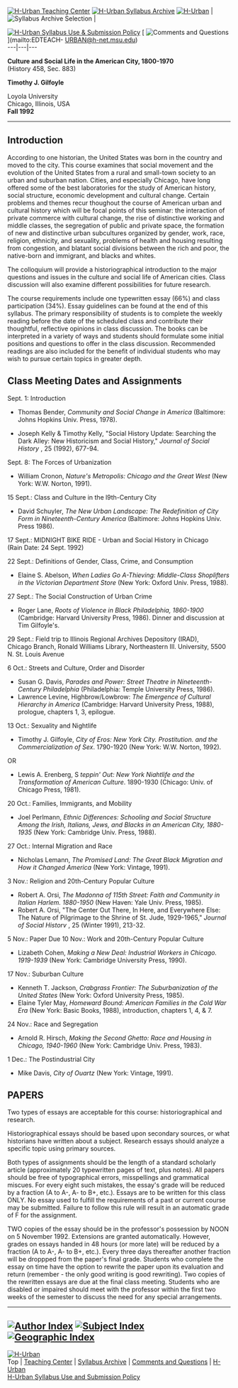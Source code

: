   
[ ![H-Urban Teaching Center](../graphics/btnsyltc154x40.jpg)](../index.htm) [
![H-Urban Syllabus Archive](../graphics/btnsylsa154x40.jpg)](index.htm) [
![H-Urban](../graphics/btnsylhurban154x40.jpg)](http://www.h-net.msu.edu/~urban)
|  ![Syllabus Archive Selection](../graphics/skysylarchselect.jpg) |



[ ![H-Urban Syllabus Use & Submission
Policy](../graphics/btnsyluse154x40.jpg)](syluses.htm) [ ![Comments and
Questions](../graphics/btnsylcques154x40.jpg)](mailto:EDTEACH-
URBAN@h-net.msu.edu)  
---|---|---  
  
**Culture and Social Life in the American City, 1800-1970**  
(History 458, Sec. 883)  
  
  
**Timothy J. Gilfoyle**  
  
Loyola University  
Chicago, Illinois, USA  
**Fall 1992**  
  

* * *

## Introduction

According to one historian, the United States was born in the country and
moved to the city. This course examines that social movement and the evolution
of the United States from a rural and small-town society to an urban and
suburban nation. Cities, and especially Chicago, have long offered some of the
best laboratories for the study of American history, social structure,
economic development and cultural change. Certain problems and themes recur
thoughout the course of American urban and cultural history which will be
focal points of this seminar: the interaction of private commerce with
cultural change, the rise of distinctive working and middle classes, the
segregation of public and private space, the formation of new and distinctive
urban subcultures organized by gender, work, race, religion, ethnicity, and
sexuality, problems of health and housing resulting from congestion, and
blatant social divisions between the rich and poor, the native-born and
immigrant, and blacks and whites.

The colloquium will provide a historiographical introduction to the major
questions and issues in the culture and social life of American cities. Class
discussion will also examine different possibilities for future research.

The course requirements include one typewritten essay (66%) and class
participation (34%). Essay guidelines can be found at the end of this
syllabus. The primary responsibility of students is to complete the weekly
reading before the date of the scheduled class and contribute their
thoughtful, reflective opinions in class discussion. The books can be
interpreted in a variety of ways and students should formulate some initial
positions and questions to offer in the class discussion. Recommended readings
are also included for the benefit of individual students who may wish to
pursue certain topics in greater depth.

## Class Meeting Dates and Assignments

Sept. 1: Introduction

  * Thomas Bender, _Community and Social Change in America_ (Baltimore: Johns Hopkins Univ. Press, 1978).
  
  

  * Joseph Kelly & Timothy Kelly, "Social History Update: Searching the Dark Alley: New Historicism and Social History," _Journal of Social History_ , 25 (1992), 677-94.

Sept. 8: The Forces of Urbanization

  * William Cronon, _Nature's Metropolis: Chicago and the Great West_ (New York: W.W. Norton, 1991).

15 Sept.: Class and Culture in the l9th-Century City

  * David Schuyler, _The New Urban Landscape: The Redefinition of City Form in Nineteenth-Century America_ (Baltimore: Johns Hopkins Univ. Press 1986).

17 Sept.: MIDNIGHT BIKE RIDE - Urban and Social History in Chicago  
(Rain Date: 24 Sept. 1992)

22 Sept.: Definitions of Gender, Class, Crime, and Consumption

  * Elaine S. Abelson, _When Ladies Go A-Thieving: Middle-Class Shoplifters in the Victorian Department Store_ (New York: Oxford Univ. Press, 1988).

27 Sept.: The Social Construction of Urban Crime  

  * Roger Lane, _Roots of Violence in Black Philadelphia, 1860-1900_ (Cambridge: Harvard University Press, 1986).
Dinner and discussion at Tim Gilfoyle's.

29 Sept.: Field trip to Illinois Regional Archives Depository (IRAD),  
Chicago Branch, Ronald Williams Library, Northeastern Ill. University, 5500 N.
St. Louis Avenue

6 Oct.: Streets and Culture, Order and Disorder

  * Susan G. Davis, _Parades and Power: Street Theatre in Nineteenth-Century Philadelphia_ (Philadelphia: Temple University Press, 1986).
  * Lawrence Levine, Highbrow/Lowbrow: _The Emergence of Cultural Hierarchy in America_ (Cambridge: Harvard University Press, 1988), prologue, chapters 1, 3, epilogue.

13 Oct.: Sexuality and Nightlife

  * Timothy J. Gilfoyle, _City of Eros: New York City. Prostitution. and the Commercialization of Sex_. 1790-1920 (New York: W.W. Norton, 1992).

OR

  * Lewis A. Erenberg, S _teppin' Out: New York Niahtlife and the Transformation of American Culture_. 1890-1930 (Chicago: Univ. of Chicago Press, 1981).

20 Oct.: Families, Immigrants, and Mobility

  * Joel Perlmann, _Ethnic Differences: Schooling and Social Structure Among the Irish, Italians, Jews, and Blacks in an American City, 1880-1935_ (New York: Cambridge Univ. Press, 1988).

27 Oct.: Internal Migration and Race

  * Nicholas Lemann, _The Promised Land: The Great Black Migration and How it Changed America_ (New York: Vintage, 1991).

3 Nov.: Religion and 20th-Century Popular Culture

  * Robert A. Orsi, _The Madonna of 115th Street: Faith and Community in Italian Harlem. 1880-1950_ (New Haven: Yale Univ. Press, 1985).
  * Robert A. Orsi, "The Center Out There, In Here, and Everywhere Else: The Nature of Pilgrimage to the Shrine of St. Jude, 1929-1965," _Journal of Social Historv_ , 25 (Winter 1991), 213-32.

5 Nov.: Paper Due 10 Nov.: Work and 20th-Century Popular Culture

  * Lizabeth Cohen, _Making a New Deal: Industrial Workers in Chicago. 1919-1939_ (New York: Cambridge University Press, 1990).

17 Nov.: Suburban Culture

  * Kenneth T. Jackson, _Crabgrass Frontier: The Suburbanization of the United States_ (New York: Oxford University Press, 1985).
  * Elaine Tyler May, _Homeward Bound: American Families in the Cold War Era_ (New York: Basic Books, 1988), introduction, chapters 1, 4,  & 7.

24 Nov.: Race and Segregation

  * Arnold R. Hirsch, _Making the Second Ghetto: Race and Housing in Chicago, 1940-1960_ (New York: Cambridge Univ. Press, 1983).

1 Dec.: The Postindustrial City

  * Mike Davis, _City of Ouartz_ (New York: Vintage, 1991).

## PAPERS

Two types of essays are acceptable for this course: historiographical and
research.

Historiographical essays should be based upon secondary sources, or what
historians have written about a subject. Research essays should analyze a
specific topic using primary sources.

Both types of assignments should be the length of a standard scholarly article
(approximately 20 typewritten pages of text, plus notes). All papers should be
free of typographical errors, misspellings and grammatical miscues. For every
eight such mistakes, the essay's grade will be reduced by a fraction (A to A-,
A- to B+, etc.). Essays are to be written for this class ONLY. No essay used
to fulfill the requirements of a past or current course may be submitted.
Failure to follow this rule will result in an automatic grade of F for the
assignment.

TWO copies of the essay should be in the professor's possession by NOON on 5
November 1992. Extensions are granted automatically. However, grades on essays
handed in 48 hours (or more late) will be reduced by a fraction (A to A-, A-
to B+, etc.). Every three days thereafter another fraction will be droppped
from the paper's final grade. Students who complete the essay on time have the
option to rewrite the paper upon its evaluation and return (remember - the
only good writing is good rewriting). Two copies of the rewritten essays are
due at the final class meeting. Students who are disabled or impaired should
meet with the professor within the first two weeks of the semester to discuss
the need for any special arrangements.  
  
---  
  
  
[ ![Author Index](../graphics/btnsylauthor154x40.jpg)](author.htm) [ ![Subject
Index](../graphics/btnsylsubject154x40.jpg)](subject.htm) [ ![Geographic
Index](../graphics/btnsylloc154x40.jpg)](location.htm)  
---  
  
[![H-Urban](../graphics/skyhurban198x38.jpg)](http://www.h-net.msu.edu/~urban)  
Top | [Teaching Center](../index.htm) | [Syllabus Archive](index.htm) |
[Comments and Questions](mailto:EDTEACH-URBAN@h-net.msu.edu) |
[H-Urban](http://www.h-net.msu.edu/~urban)  
[H-Urban Syllabus Use and Submission Policy](syluses.htm)  
  
  


